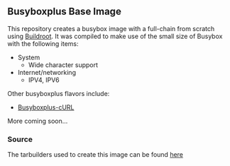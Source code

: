 ## Busyboxplus Base Image

This repository creates a busybox image with a full-chain from scratch using
[Buildroot](http://buildroot.uclibc.org).  It was compiled to make use of the
small size of Busybox with the following items:

* System
    * Wide character support
* Internet/networking
    * IPV4, IPV6

Other busyboxplus flavors include:

* [Busyboxplus-cURL][1]

[1]: https://index.docker.io/u/brianclements/busyboxplus-curl
More coming soon...

### Source

The tarbuilders used to create this image can be found [here][2]

[2]: https://github.com/brianclements/dockerfile-busyboxplus
